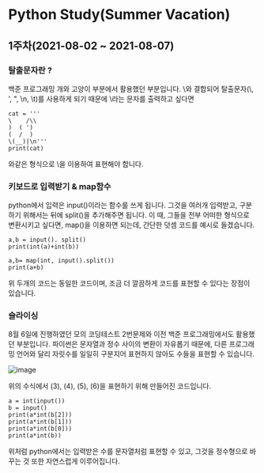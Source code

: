 # Python Study(Summer Vacation)
## 1주차(2021-08-02 ~ 2021-08-07)
### 탈출문자란 ?
백준 프로그래밍 개와 고양이 부분에서 활용했던 부분입니다.
\와 결합되어 탈출문자(\\, \', \", \n, \t)를 사용하게 되기 때문에 \라는 문자를 출력하고 싶다면
```{.python}
cat = '''
\    /\\
)  ( ')
(  /  )
\(__)|\n'''
print(cat)
```
와같은 형식으로 \\을 이용하여 표현해야 합니다.

### 키보드로 입력받기 & map함수
python에서 입력은 input()이라는 함수를 쓰게 됩니다. 그것을 여러개 입력받고, 구분하기 위해서는 뒤에 split()을 추가해주면 됩니다.
이 때, 그들을 전부 어떠한 형식으로 변환시키고 싶다면, map()을 이용하면 되는데, 간단한 덧셈 코드를 예시로 들겠습니다.
```
a,b = input(). split()
print(int(a)+int(b))
```
```
a,b= map(int, input().split())
print(a+b)
```
위 두개의 코드는 동일한 코드이며, 조금 더 깔끔하게 코드를 표현할 수 있다는 장점이 있습니다.

### 슬라이싱
8월 6일에 진행하였던 모의 코딩테스트 2번문제와 이전 백준 프로그래밍에서도 활용했던 부분입니다.
파이썬은 문자열과 정수 사이의 변환이 자유롭기 때문에, 다른 프로그래밍 언어와 달리 자릿수를 일일히 구분지어 표현하지 않아도 수들을 표현할 수 있습니다.

![image](https://user-images.githubusercontent.com/28240029/128631896-9014f605-5c74-4ff6-9dfc-fedba87a2728.png)

위의 수식에서 (3), (4), (5), (6)을 표현하기 위해 만들어진 코드입니다.
```{.python}
a = int(input())
b = input()
print(a*int(b[2]))
print(a*int(b[1]))
print(a*int(b[0]))
print(a*int(b))
```
위처럼 python에서는 입력받은 수를 문자열처럼 표현할 수 있고, 그것을 정수형으로 바꾸는 것 또한 자연스럽게 이루어집니다.
